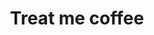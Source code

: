 ---
layout: post
title:  "Treat me coffee"
is_external_page: true
external_url: "https://lk153.netlify.app/"
desc: "Hey there, coffee lovers and code enthusiasts! I'm a software engineer who believes that a good cup of coffee is the best way to fuel creativity and productivity. Here on 'Treat me coffee,' you'll find a blend of my two greatest passions: coding and caffeine."
---